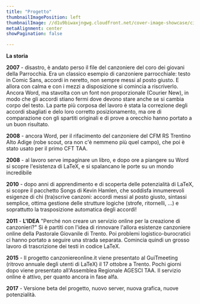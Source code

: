 ```yaml
---
title: "Progetto"
thumbnailImagePosition: left
thumbnailImage: //d1u9biwaxjngwg.cloudfront.net/cover-image-showcase/city-750.jpg
metaAlignment: center
showPagination: false

---
```

**La storia**

**2007** - disastro, è andato perso il file del canzoniere del coro dei giovani della Parrocchia. Era un classico esempio di canzoniere parrocchiale: testo in Comic Sans, accordi in neretto, non sempre messi al posto giusto. E allora con calma e con i mezzi a disposizione si comincia a riscriverlo. Ancora Word, ma stavolta con un font non proporzionale (Courier New), in modo che gli accordi stiano fermi dove devono stare anche se si cambia corpo del testo. La parte più corposa del lavoro è stata la correzione degli accordi sbagliati e delo loro corretto posizionamento, ma ore di comparazione con gli spartiti originali e di prove a orecchio hanno portato a un buon risultato.

**2008** - ancora Word, per il rifacimento del canzoniere del CFM RS Trentino Alto Adige (robe scout, ora non c'è nemmeno più quel campo), che poi è stato usato per il primo CFT TAA.

**2008** - al lavoro serve impaginare un libro, e dopo ore a piangere su Word si scopre l'esistenza di LaTeX, e si spalancano le porte su un mondo incredibile

**2010** - dopo anni di apprendimento e di scoperta delle potenzialità di LaTeX, si scopre il pacchetto Songs di Kevin Hamlen, che soddisfa innumerevoli esigenze di chi (tra)scrive canzoni: accordi messi al posto giusto, sintassi semplice, ottima gestione delle strutture logiche (strofe, ritornelli, ...) e soprattutto la trasposizione automatica degli accordi!

**2011** - **L'IDEA** "Perché non creare un servizio online per la creazione di canzonieri?" Si è partiti con l'idea di rinnovare l'allora esistenze canzoniere online della Pastorale Giovanile di Trento. Poi problemi logistico-burocratici ci hanno portato a seguire una strada separata. Comincia quindi un grosso lavoro di trascrizione dei testi in codice LaTeX.

**2015** - Il progetto canzoniereonline.it viene presentato al GuiTmeeting (ritrovo annuale degli utenti di LaTeX) il 17 ottobre a Trento. Pochi giorni dopo viene presentato all'Assemblea Regionale AGESCI TAA. Il servizio online è attivo, per quanto ancora in fase alfa.

**2017** - Versione beta del progetto, nuovo server, nuova grafica, nuove potenzialità.
<!--more-->
